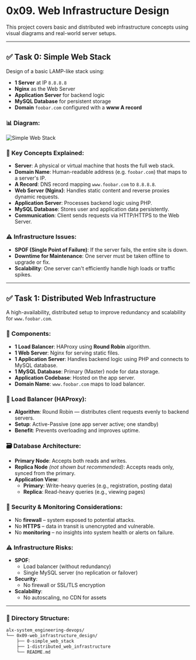 # 0x09. Web Infrastructure Design

This project covers basic and distributed web infrastructure concepts using visual diagrams and real-world server setups.

---

## ✅ Task 0: Simple Web Stack

Design of a basic LAMP-like stack using:

- **1 Server** at IP `8.8.8.8`
- **Nginx** as the Web Server
- **Application Server** for backend logic
- **MySQL Database** for persistent storage
- **Domain** `foobar.com` configured with a **www A record**

### 📊 Diagram:
![Simple Web Stack](https://imgur.com/a/cljuNXi)

### 🧠 Key Concepts Explained:
- **Server**: A physical or virtual machine that hosts the full web stack.
- **Domain Name**: Human-readable address (e.g. `foobar.com`) that maps to a server's IP.
- **A Record**: DNS record mapping `www.foobar.com` to `8.8.8.8`.
- **Web Server (Nginx)**: Handles static content and reverse proxies dynamic requests.
- **Application Server**: Processes backend logic using PHP.
- **MySQL Database**: Stores user and application data persistently.
- **Communication**: Client sends requests via HTTP/HTTPS to the Web Server.

### ⚠️ Infrastructure Issues:
- **SPOF (Single Point of Failure)**: If the server fails, the entire site is down.
- **Downtime for Maintenance**: One server must be taken offline to upgrade or fix.
- **Scalability**: One server can't efficiently handle high loads or traffic spikes.

---

## ✅ Task 1: Distributed Web Infrastructure

A high-availability, distributed setup to improve redundancy and scalability for `www.foobar.com`.

### 🧱 Components:
- **1 Load Balancer**: HAProxy using **Round Robin** algorithm.
- **1 Web Server**: Nginx for serving static files.
- **1 Application Server**: Handles backend logic using PHP and connects to MySQL database.
- **1 MySQL Database**: Primary (Master) node for data storage.
- **Application Codebase**: Hosted on the app server.
- **Domain Name**: `www.foobar.com` maps to load balancer.

### 🔁 Load Balancer (HAProxy):
- **Algorithm**: Round Robin — distributes client requests evenly to backend servers.
- **Setup**: Active-Passive (one app server active; one standby)
- **Benefit**: Prevents overloading and improves uptime.

### 🗃️ Database Architecture:
- **Primary Node**: Accepts both reads and writes.
- **Replica Node** *(not shown but recommended)*: Accepts reads only, synced from the primary.
- **Application View**:
  - **Primary**: Write-heavy queries (e.g., registration, posting data)
  - **Replica**: Read-heavy queries (e.g., viewing pages)

### 🔐 Security & Monitoring Considerations:
- No **firewall** – system exposed to potential attacks.
- No **HTTPS** – data in transit is unencrypted and vulnerable.
- No **monitoring** – no insights into system health or alerts on failure.

### ⚠️ Infrastructure Risks:
- **SPOF**:
  - Load balancer (without redundancy)
  - Single MySQL server (no replication or failover)
- **Security**:
  - No firewall or SSL/TLS encryption
- **Scalability**:
  - No autoscaling, no CDN for assets

---

### 📁 Directory Structure:
```bash
alx-system_engineering-devops/
└── 0x09-web_infrastructure_design/
    ├── 0-simple_web_stack
    ├── 1-distributed_web_infrastructure
    └── README.md
